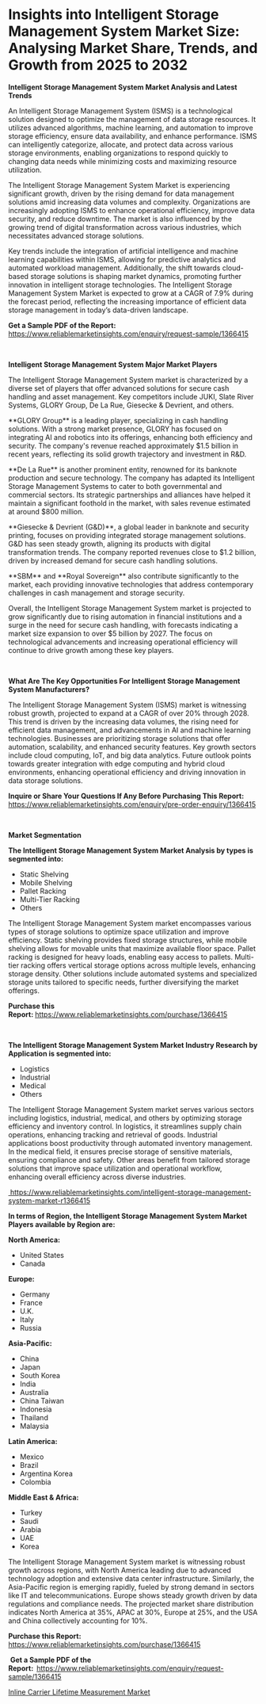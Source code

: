 <p><h1>Insights into Intelligent Storage Management System Market Size: Analysing Market Share, Trends, and Growth from 2025 to 2032</h1></p><p><strong>Intelligent Storage Management System Market Analysis and Latest Trends</strong></p>
<p><p>An Intelligent Storage Management System (ISMS) is a technological solution designed to optimize the management of data storage resources. It utilizes advanced algorithms, machine learning, and automation to improve storage efficiency, ensure data availability, and enhance performance. ISMS can intelligently categorize, allocate, and protect data across various storage environments, enabling organizations to respond quickly to changing data needs while minimizing costs and maximizing resource utilization.</p><p>The Intelligent Storage Management System Market is experiencing significant growth, driven by the rising demand for data management solutions amid increasing data volumes and complexity. Organizations are increasingly adopting ISMS to enhance operational efficiency, improve data security, and reduce downtime. The market is also influenced by the growing trend of digital transformation across various industries, which necessitates advanced storage solutions.</p><p>Key trends include the integration of artificial intelligence and machine learning capabilities within ISMS, allowing for predictive analytics and automated workload management. Additionally, the shift towards cloud-based storage solutions is shaping market dynamics, promoting further innovation in intelligent storage technologies. The Intelligent Storage Management System Market is expected to grow at a CAGR of 7.9% during the forecast period, reflecting the increasing importance of efficient data storage management in today’s data-driven landscape.</p></p>
<p><strong>Get a Sample PDF of the Report:&nbsp;</strong> <a href="https://www.reliablemarketinsights.com/enquiry/request-sample/1366415?utm_campaign=1894&utm_medium=2&utm_source=Github&utm_content=ia&utm_term=22032025&utm_id=intelligent-storage-management-system">https://www.reliablemarketinsights.com/enquiry/request-sample/1366415</a></p>
<p>&nbsp;</p>
<p><strong>Intelligent Storage Management System Major Market Players</strong></p>
<p><p>The Intelligent Storage Management System market is characterized by a diverse set of players that offer advanced solutions for secure cash handling and asset management. Key competitors include JUKI, Slate River Systems, GLORY Group, De La Rue, Giesecke & Devrient, and others.</p><p>**GLORY Group** is a leading player, specializing in cash handling solutions. With a strong market presence, GLORY has focused on integrating AI and robotics into its offerings, enhancing both efficiency and security. The company's revenue reached approximately $1.5 billion in recent years, reflecting its solid growth trajectory and investment in R&D.</p><p>**De La Rue** is another prominent entity, renowned for its banknote production and secure technology. The company has adapted its Intelligent Storage Management Systems to cater to both governmental and commercial sectors. Its strategic partnerships and alliances have helped it maintain a significant foothold in the market, with sales revenue estimated at around $800 million.</p><p>**Giesecke & Devrient (G&D)**, a global leader in banknote and security printing, focuses on providing integrated storage management solutions. G&D has seen steady growth, aligning its products with digital transformation trends. The company reported revenues close to $1.2 billion, driven by increased demand for secure cash handling solutions.</p><p>**SBM** and **Royal Sovereign** also contribute significantly to the market, each providing innovative technologies that address contemporary challenges in cash management and storage security.</p><p>Overall, the Intelligent Storage Management System market is projected to grow significantly due to rising automation in financial institutions and a surge in the need for secure cash handling, with forecasts indicating a market size expansion to over $5 billion by 2027. The focus on technological advancements and increasing operational efficiency will continue to drive growth among these key players.</p></p>
<p>&nbsp;</p>
<p><strong>What Are The Key Opportunities For Intelligent Storage Management System Manufacturers?</strong></p>
<p><p>The Intelligent Storage Management System (ISMS) market is witnessing robust growth, projected to expand at a CAGR of over 20% through 2028. This trend is driven by the increasing data volumes, the rising need for efficient data management, and advancements in AI and machine learning technologies. Businesses are prioritizing storage solutions that offer automation, scalability, and enhanced security features. Key growth sectors include cloud computing, IoT, and big data analytics. Future outlook points towards greater integration with edge computing and hybrid cloud environments, enhancing operational efficiency and driving innovation in data storage solutions.</p></p>
<p><strong>Inquire or Share Your Questions If Any Before Purchasing This Report:</strong> <a href="https://www.reliablemarketinsights.com/enquiry/pre-order-enquiry/1366415?utm_campaign=1894&utm_medium=2&utm_source=Github&utm_content=ia&utm_term=22032025&utm_id=intelligent-storage-management-system">https://www.reliablemarketinsights.com/enquiry/pre-order-enquiry/1366415</a></p>
<p>&nbsp;</p>
<p><strong>Market Segmentation</strong></p>
<p><strong>The Intelligent Storage Management System Market Analysis by types is segmented into:</strong></p>
<p><ul><li>Static Shelving</li><li>Mobile Shelving</li><li>Pallet Racking</li><li>Multi-Tier Racking</li><li>Others</li></ul></p>
<p><p>The Intelligent Storage Management System market encompasses various types of storage solutions to optimize space utilization and improve efficiency. Static shelving provides fixed storage structures, while mobile shelving allows for movable units that maximize available floor space. Pallet racking is designed for heavy loads, enabling easy access to pallets. Multi-tier racking offers vertical storage options across multiple levels, enhancing storage density. Other solutions include automated systems and specialized storage units tailored to specific needs, further diversifying the market offerings.</p></p>
<p><strong>Purchase this Report:&nbsp;</strong><a href="https://www.reliablemarketinsights.com/purchase/1366415?utm_campaign=1894&utm_medium=2&utm_source=Github&utm_content=ia&utm_term=22032025&utm_id=intelligent-storage-management-system">https://www.reliablemarketinsights.com/purchase/1366415</a></p>
<p>&nbsp;</p>
<p><strong>The Intelligent Storage Management System Market Industry Research by Application is segmented into:</strong></p>
<p><ul><li>Logistics</li><li>Industrial</li><li>Medical</li><li>Others</li></ul></p>
<p><p>The Intelligent Storage Management System market serves various sectors including logistics, industrial, medical, and others by optimizing storage efficiency and inventory control. In logistics, it streamlines supply chain operations, enhancing tracking and retrieval of goods. Industrial applications boost productivity through automated inventory management. In the medical field, it ensures precise storage of sensitive materials, ensuring compliance and safety. Other areas benefit from tailored storage solutions that improve space utilization and operational workflow, enhancing overall efficiency across diverse industries.</p></p>
<p><a href="https://www.reliablemarketinsights.com/intelligent-storage-management-system-market-r1366415?utm_campaign=1894&utm_medium=2&utm_source=Github&utm_content=ia&utm_term=22032025&utm_id=intelligent-storage-management-system">&nbsp;https://www.reliablemarketinsights.com/intelligent-storage-management-system-market-r1366415</a></p>
<p><strong>In terms of Region, the Intelligent Storage Management System Market Players available by Region are:</strong></p>
<p>
    <p> <strong> North America: </strong>
        <ul>
            <li>United States</li>
            <li>Canada</li>
        </ul>
        </p> 
    <p> <strong> Europe: </strong>
        <ul>
            <li>Germany</li>
            <li>France</li>
            <li>U.K.</li>
            <li>Italy</li>
            <li>Russia</li>
        </ul>
        </p> 
    <p> <strong> Asia-Pacific: </strong>
        <ul>
            <li>China</li>
            <li>Japan</li>
            <li>South Korea</li>
            <li>India</li>
            <li>Australia</li>
            <li>China Taiwan</li>
            <li>Indonesia</li>
            <li>Thailand</li>
            <li>Malaysia</li>
        </ul>
        </p> 
    <p> <strong> Latin America: </strong>
        <ul>
            <li>Mexico</li>
            <li>Brazil</li>
            <li>Argentina Korea</li>
            <li>Colombia</li>
        </ul>
        </p> 
    <p> <strong> Middle East & Africa: </strong>
        <ul>
            <li>Turkey</li>
            <li>Saudi</li>
            <li>Arabia</li>
            <li>UAE</li>
            <li>Korea</li>
        </ul>
    </p>
    </p>
<p><p>The Intelligent Storage Management System market is witnessing robust growth across regions, with North America leading due to advanced technology adoption and extensive data center infrastructure. Similarly, the Asia-Pacific region is emerging rapidly, fueled by strong demand in sectors like IT and telecommunications. Europe shows steady growth driven by data regulations and compliance needs. The projected market share distribution indicates North America at 35%, APAC at 30%, Europe at 25%, and the USA and China collectively accounting for 10%.</p></p>
<p><strong>Purchase this Report: </strong><a href="https://www.reliablemarketinsights.com/purchase/1366415?utm_campaign=1894&utm_medium=2&utm_source=Github&utm_content=ia&utm_term=22032025&utm_id=intelligent-storage-management-system">https://www.reliablemarketinsights.com/purchase/1366415</a></p>
<p>&nbsp;<strong>Get a Sample PDF of the Report:&nbsp;&nbsp;</strong><a href="https://www.reliablemarketinsights.com/enquiry/request-sample/1366415?utm_campaign=1894&utm_medium=2&utm_source=Github&utm_content=ia&utm_term=22032025&utm_id=intelligent-storage-management-system">https://www.reliablemarketinsights.com/enquiry/request-sample/1366415</a></p>
<p><strong></strong></p>
<p><p><a href="https://github.com/hgf64gh/Market-Research-Report-List-2/blob/main/inline-carrier-lifetime-measurement-market.md?utm_campaign=1894&utm_medium=2&utm_source=Github&utm_content=ia&utm_term=22032025&utm_id=intelligent-storage-management-system">Inline Carrier Lifetime Measurement Market</a></p></p>